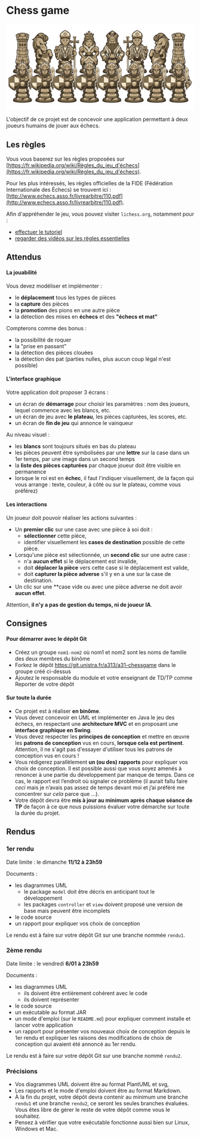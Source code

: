 Chess game
==========

![](img/chess-game2-low.jpg)

L'objectif de ce projet est de concevoir une application permettant à deux joueurs humains de jouer aux échecs.

Les règles
----------

Vous vous baserez sur les règles proposées sur [https://fr.wikipedia.org/wiki/Règles_du_jeu_d'échecs](https://fr.wikipedia.org/wiki/Règles_du_jeu_d'échecs).

Pour les plus intéressés, les règles officielles de la FIDE (Fédération Internationale des Échecs) se trouvent ici : [http://www.echecs.asso.fr/livrearbitre/110.pdf](http://www.echecs.asso.fr/livrearbitre/110.pdf).

Afin d'appréhender le jeu, vous pouvez visiter `lichess.org`, notamment pour :

- [effectuer le tutoriel](https://lichess.org/learn#/)
- [regarder des vidéos sur les règles essentielles](https://lichess.org/video?tags=beginner/fundamentals)

Attendus
--------

#### La jouabilité

Vous devez modéliser et implémenter :

- le **déplacement** tous les types de pièces
- la **capture** des pièces
- la **promotion** des pions en une autre pièce
- la détection des mises en **échecs** et des **"échecs et mat"**

Compterons comme des bonus :

- la possibilité de roquer
- la "prise en passant"
- la détection des pièces clouées
- la détection des pat (parties nulles, plus aucun coup légal n'est possible)

#### L'interface graphique

Votre application doit proposer 3 écrans :

- un écran de **démarrage** pour choisir les paramètres : nom des joueurs, lequel commence avec les blancs, etc.
- un écran de jeu avec **le plateau**, les pièces capturées, les scores, etc.
- un écran de **fin de jeu** qui annonce le vainqueur

Au niveau visuel :

- les **blancs** sont toujours situés en bas du plateau
- les pièces peuvent être symbolisées par une **lettre** sur la case dans un 1er temps, par une image dans un second temps
- la **liste des pièces capturées** par chaque joueur doit être visible en permanence
- lorsque le roi est en **échec**, il faut l'indiquer visuellement, de la façon qui vous arrange : texte, couleur, à côté ou sur le plateau, comme vous préférez)

#### Les interactions

Un joueur doit pouvoir réaliser les actions suivantes :

- Un **premier clic** sur une case avec une pièce à soi doit :
  - **sélectionner** cette pièce,
  - identifier visuellement les **cases de destination** possible de cette pièce.
- Lorsqu'une pièce est sélectionnée, un **second clic** sur une autre case :
  - n'a **aucun effet** si le déplacement est invalide,
  - doit **déplacer la pièce** vers cette case si le déplacement est valide,
  - doit **capturer la pièce adverse** s'il y en a une sur la case de destination.
- Un clic sur une **case vide ou avec une pièce adverse ne doit avoir **aucun effet**.

Attention, **il n'y a pas de gestion du temps, ni de joueur IA**.

Consignes
---------

#### Pour démarrer avec le dépôt Git

- Créez un groupe `nom1-nom2` où nom1 et nom2 sont les noms de famille des deux membres du binôme
- Forkez le dépôt https://git.unistra.fr/a313/a31-chessgame dans le groupe créé ci-dessus
- Ajoutez le responsable du module et votre enseignant de TD/TP comme Reporter de votre dépôt

#### Sur toute la durée

- Ce projet est à réaliser **en binôme**.
- Vous devez concevoir en UML et implémenter en Java le jeu des échecs, en respectant une **architecture MVC** et en proposant une **interface graphique en Swing**.
- Vous devez respecter les **principes de conception** et mettre en œuvre les **patrons de conception** vus en cours, **lorsque cela est pertinent**. Attention, il ne s'agit pas d'essayer d'utiliser tous les patrons de conception vus en cours !
- Vous rédigerez parallèlement **un (ou des) rapports** pour expliquer vos choix de conception. Il est possible aussi que vous soyez amenés à renoncer à une partie du développement par manque de temps. Dans ce cas, le rapport est l’endroit où signaler ce problème (il aurait fallu faire *ceci* mais je n’avais pas assez de temps devant moi et j’ai préféré me concentrer sur *cela* parce que ...).
- Votre dépôt devra être **mis à jour au minimum après chaque séance de TP** de façon à ce que nous puissions évaluer votre démarche sur toute la durée du projet.

Rendus
------

### 1er rendu

Date limite : le dimanche **11/12 à 23h59**

Documents :

- les diagrammes UML
  - le package `model` doit être décris en anticipant tout le développement
  - les packages `controller` et `view` doivent proposé une version de base mais peuvent être incomplets
- le code source
- un rapport pour expliquer vos choix de conception

Le rendu est à faire sur votre dépôt Git sur une branche nommée `rendu1`.

### 2ème rendu

Date limite : le vendredi **6/01 à 23h59**

Documents :

- les diagrammes UML
	- ils doivent être entièrement cohérent avec le code
	- ils doivent représenter
- le code source
- un exécutable au format JAR
- un mode d'emploi (sur le `README.md`) pour expliquer comment installe et lancer votre application
- un rapport pour présenter vos nouveaux choix de conception depuis le 1er rendu et expliquer les raisons des modifications de choix de conception qui avaient été annoncé au 1er rendu.

Le rendu est à faire sur votre dépôt Git sur une branche nommé `rendu2`.

### Précisions

- Vos diagrammes UML doivent être au format PlantUML et svg,
- Les rapports et le mode d'emploi doivent être au format Markdown.
- À la fin du projet, votre dépôt devra contenir au minimum une branche `rendu1` et une branche `rendu2`, ce seront les seules branches évaluées. Vous êtes libre de gérer le reste de votre dépôt comme vous le souhaitez.
- Pensez à vérifier que votre exécutable fonctionne aussi bien sur Linux, Windows et Mac.
